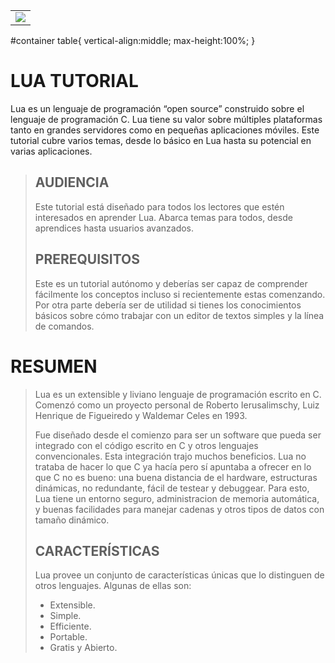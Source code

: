 <div id="contenedor">
    <table><tr><td>
        <img src="https://i.imgur.com/g4HtEtP.jpg" />
    </td></tr></table>
</div>

#container table{
    vertical-align:middle;
    max-height:100%;
}

# LUA TUTORIAL

Lua es un lenguaje de programación “open source” construido sobre el lenguaje de programación C. Lua tiene su valor sobre múltiples plataformas tanto en grandes servidores como en pequeñas aplicaciones móviles. Este tutorial cubre varios temas, desde lo básico en Lua hasta su potencial en varias aplicaciones.

> ## AUDIENCIA
> Este tutorial está diseñado para todos los lectores que estén interesados en aprender Lua. Abarca temas para todos, desde aprendices hasta usuarios avanzados.
>
> ## PREREQUISITOS
> Este es un tutorial autónomo y deberías ser capaz de comprender fácilmente los conceptos incluso si recientemente estas comenzando. Por otra parte debería ser de utilidad si tienes los conocimientos básicos sobre cómo trabajar con un editor de textos simples y la línea de comandos.

# RESUMEN
> Lua es un extensible y liviano lenguaje de programación escrito en C. Comenzó como un proyecto personal de Roberto Ierusalimschy, Luiz Henrique de Figueiredo y Waldemar Celes en 1993.
>
> Fue diseñado desde el comienzo para ser un software que pueda ser integrado con el código escrito en C y otros lenguajes convencionales. Esta integración trajo muchos beneficios. Lua no trataba de hacer lo que C ya hacía pero sí apuntaba a ofrecer en lo que C no es bueno: una buena distancia de el hardware, estructuras dinámicas, no redundante, fácil de testear y debuggear. Para esto, Lua tiene un entorno seguro, administracion de memoria automática, y buenas facilidades para manejar cadenas y otros tipos de datos con tamaño dinámico.
>
> ## CARACTERÍSTICAS
> Lua provee un conjunto de características únicas que lo distinguen de otros lenguajes. Algunas de ellas son:
> * Extensible.
> * Simple.
> * Efficiente.
> * Portable.
> * Gratis y Abierto.